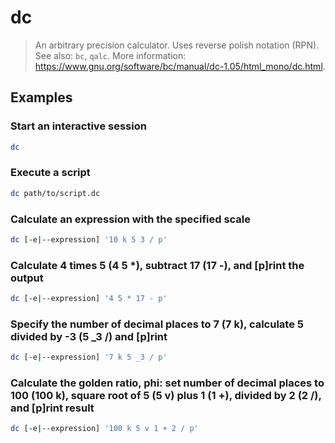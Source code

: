 # dc

> An arbitrary precision calculator. Uses reverse polish notation (RPN). See also: `bc`, `qalc`. More information: <https://www.gnu.org/software/bc/manual/dc-1.05/html_mono/dc.html>.

## Examples

### Start an interactive session

```bash
dc
```

### Execute a script

```bash
dc path/to/script.dc
```

### Calculate an expression with the specified scale

```bash
dc [-e|--expression] '10 k 5 3 / p'
```

### Calculate 4 times 5 (4 5 *), subtract 17 (17 -), and [p]rint the output

```bash
dc [-e|--expression] '4 5 * 17 - p'
```

### Specify the number of decimal places to 7 (7 k), calculate 5 divided by -3 (5 _3 /) and [p]rint

```bash
dc [-e|--expression] '7 k 5 _3 / p'
```

### Calculate the golden ratio, phi: set number of decimal places to 100 (100 k), square root of 5 (5 v) plus 1 (1 +), divided by 2 (2 /), and [p]rint result

```bash
dc [-e|--expression] '100 k 5 v 1 + 2 / p'
```
